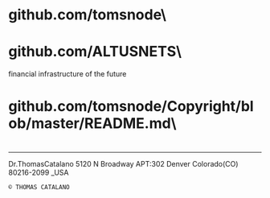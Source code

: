 # github.com/tomsnode\

# github.com/ALTUSNETS\

financial infrastructure of the future

 
# github.com/tomsnode/Copyright/blob/master/README.md\

#

--------------
Dr.ThomasCatalano
5120 N Broadway APT:302
Denver Colorado(CO) 80216-2099 _USA

    © THOMAS CATALANO

